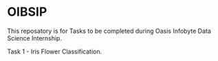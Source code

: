 # OIBSIP
This reposatory is for Tasks to be completed during Oasis Infobyte Data Science Internship.

Task 1 - Iris Flower Classification.
